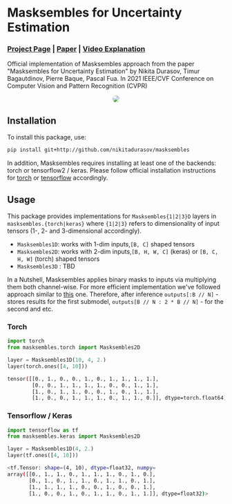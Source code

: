 # Masksembles for Uncertainty Estimation

### [Project Page](https://nikitadurasov.github.io/projects/masksembles/) | [Paper](https://arxiv.org/abs/2012.08334) | [Video Explanation](#) 

Official implementation of Masksembles approach from the paper "Masksembles for Uncertainty Estimation" by
 Nikita Durasov, Timur Bagautdinov, Pierre Baque, Pascal Fua. In 2021 IEEE/CVF Conference on Computer Vision and Pattern Recognition (CVPR)

<p align="center">
  <img style="border-radius: 30px" src="https://raw.githubusercontent.com/nikitadurasov/masksembles/main/images/transition.gif" />
</p>

## Installation

To install this package, use:

```bash
pip install git+http://github.com/nikitadurasov/masksembles
```

In addition, Masksembles requires installing at least one of the backends: torch or tensorflow2 / keras.
Please follow official installation instructions for [torch](https://pytorch.org/) or [tensorflow](https://www.tensorflow.org/install)
accordingly.


## Usage 

[comment]: <> (In masksembles module you could find implementations of "Masksembles{1|2|3}D" that)

[comment]: <> (support different shapes of input vectors &#40;1, 2 and 3-dimentional accordingly&#41;)

This package provides implementations for `Masksembles{1|2|3}D` layers in `masksembles.{torch|keras}` 
where `{1|2|3}` refers to dimensionality of input tensors (1-, 2- and 3-dimensional 
accordingly).

* `Masksembles1D`: works with 1-dim inputs,`[B, C]` shaped tensors
* `Masksembles2D`: works with 2-dim inputs,`[B, H, W, C]` (keras) or `[B, C, H, W]` (torch) shaped tensors
* `Masksembles3D` : TBD

In a Nutshell, Masksembles applies binary masks to inputs via multiplying them both channel-wise. For more efficient
implementation we've followed approach similar to [this](https://arxiv.org/abs/2002.06715) one. Therefore, after inference
`outputs[:B // N]` - stores results for the first submodel, `outputs[B // N : 2 * B // N]` - for the second and etc.  
### Torch 

```python 
import torch
from masksembles.torch import Masksembles2D

layer = Masksembles1D(10, 4, 2.)
layer(torch.ones([4, 10]))
```
```bash
tensor([[0., 1., 0., 0., 1., 0., 1., 1., 1., 1.],
        [0., 0., 1., 1., 1., 1., 0., 0., 1., 1.],
        [1., 0., 1., 1., 0., 0., 1., 0., 1., 1.],
        [1., 0., 0., 1., 1., 1., 0., 1., 1., 0.]], dtype=torch.float64)

```

### Tensorflow / Keras

```python 
import tensorflow as tf 
from masksembles.keras import Masksembles2D

layer = Masksembles1D(4, 2.)
layer(tf.ones([4, 10]))
```
```bash
<tf.Tensor: shape=(4, 10), dtype=float32, numpy=
array([[0., 1., 1., 0., 1., 1., 1., 0., 1., 0.],
       [0., 1., 0., 1., 1., 0., 1., 1., 0., 1.],
       [1., 1., 1., 1., 0., 0., 1., 0., 0., 1.],
       [1., 0., 0., 1., 0., 1., 1., 0., 1., 1.]], dtype=float32)>
```